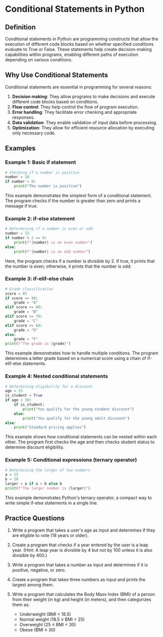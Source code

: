 # Conditional Statements in Python

## Definition
Conditional statements in Python are programming constructs that allow the execution of different code blocks based on whether specified conditions evaluate to True or False. These statements help create decision-making capabilities within programs, enabling different paths of execution depending on various conditions.

## Why Use Conditional Statements
Conditional statements are essential in programming for several reasons:
1. **Decision making**: They allow programs to make decisions and execute different code blocks based on conditions.
2. **Flow control**: They help control the flow of program execution.
3. **Error handling**: They facilitate error checking and appropriate responses.
4. **Data validation**: They enable validation of input data before processing.
5. **Optimization**: They allow for efficient resource allocation by executing only necessary code.

## Examples

### Example 1: Basic if statement
```python
# Checking if a number is positive
number = 10
if number > 0:
    print("The number is positive")
```
This example demonstrates the simplest form of a conditional statement. The program checks if the number is greater than zero and prints a message if true.

### Example 2: if-else statement
```python
# Determining if a number is even or odd
number = 15
if number % 2 == 0:
    print(f"{number} is an even number")
else:
    print(f"{number} is an odd number")
```
Here, the program checks if a number is divisible by 2. If true, it prints that the number is even; otherwise, it prints that the number is odd.

### Example 3: if-elif-else chain
```python
# Grade classification
score = 85
if score >= 90:
    grade = "A"
elif score >= 80:
    grade = "B"
elif score >= 70:
    grade = "C"
elif score >= 60:
    grade = "D"
else:
    grade = "F"
print(f"The grade is {grade}")
```
This example demonstrates how to handle multiple conditions. The program determines a letter grade based on a numerical score using a chain of if-elif-else statements.

### Example 4: Nested conditional statements
```python
# Determining eligibility for a discount
age = 25
is_student = True
if age < 30:
    if is_student:
        print("You qualify for the young student discount")
    else:
        print("You qualify for the young adult discount")
else:
    print("Standard pricing applies")
```
This example shows how conditional statements can be nested within each other. The program first checks the age and then checks student status to determine discount eligibility.

### Example 5: Conditional expressions (ternary operator)
```python
# Determining the larger of two numbers
a = 15
b = 20
larger = a if a > b else b
print(f"The larger number is {larger}")
```
This example demonstrates Python's ternary operator, a compact way to write simple if-else statements in a single line.

## Practice Questions

1. Write a program that takes a user's age as input and determines if they are eligible to vote (18 years or older).

2. Create a program that checks if a year entered by the user is a leap year. (Hint: A leap year is divisible by 4 but not by 100 unless it is also divisible by 400.)

3. Write a program that takes a number as input and determines if it is positive, negative, or zero.

4. Create a program that takes three numbers as input and prints the largest among them.

5. Write a program that calculates the Body Mass Index (BMI) of a person from their weight (in kg) and height (in meters), and then categorizes them as:
   - Underweight (BMI < 18.5)
   - Normal weight (18.5 ≤ BMI < 25)
   - Overweight (25 ≤ BMI < 30)
   - Obese (BMI ≥ 30)